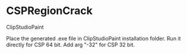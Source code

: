 # CSPRegionCrack
ClipStudioPaint

Place the generated .exe file in ClipStudioPaint installation folder.
Run it directly for CSP 64 bit.
Add arg "-32" for CSP 32 bit.
